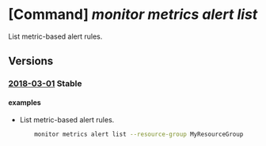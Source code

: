 # [Command] _monitor metrics alert list_

List metric-based alert rules.

## Versions

### [2018-03-01](/Resources/mgmt-plane/L3N1YnNjcmlwdGlvbnMve30vcHJvdmlkZXJzL21pY3Jvc29mdC5pbnNpZ2h0cy9tZXRyaWNhbGVydHM=/2018-03-01.xml) **Stable**

<!-- mgmt-plane /subscriptions/{}/providers/microsoft.insights/metricalerts 2018-03-01 -->
<!-- mgmt-plane /subscriptions/{}/resourcegroups/{}/providers/microsoft.insights/metricalerts 2018-03-01 -->

#### examples

- List metric-based alert rules.
    ```bash
        monitor metrics alert list --resource-group MyResourceGroup
    ```
